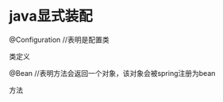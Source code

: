java显式装配
==================
@Configuration //表明是配置类

类定义

@Bean      //表明方法会返回一个对象，该对象会被spring注册为bean

方法
